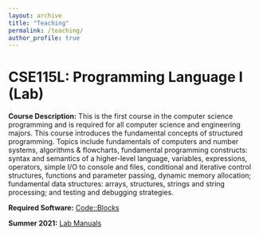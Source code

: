 ```yaml
---
layout: archive
title: "Teaching"
permalink: /teaching/
author_profile: true
---
```


# CSE115L: Programming Language I (Lab)

**Course Description:** This is the first course in the computer science programming and is required for all computer science and engineering majors. 
This course introduces the fundamental concepts of structured programming. Topics include fundamentals of computers and number systems, algorithms & flowcharts, 
fundamental programming constructs: syntax and semantics of a higher-level language, variables, expressions, operators, simple I/O to console and files, 
conditional and iterative control structures, functions and parameter passing, dynamic memory allocation; fundamental data structures: arrays, structures, 
strings and string processing; and testing and debugging strategies.

**Required Software:** [Code::Blocks](https://www.fosshub.com/Code-Blocks.html?dwl=codeblocks-20.03mingw-nosetup.zip)

**Summer 2021:** [Lab Manuals](https://drive.google.com/drive/folders/1ejYmTtiNRbWAWwF07ukn4C4BGZqBJ5x1?usp=sharing)


